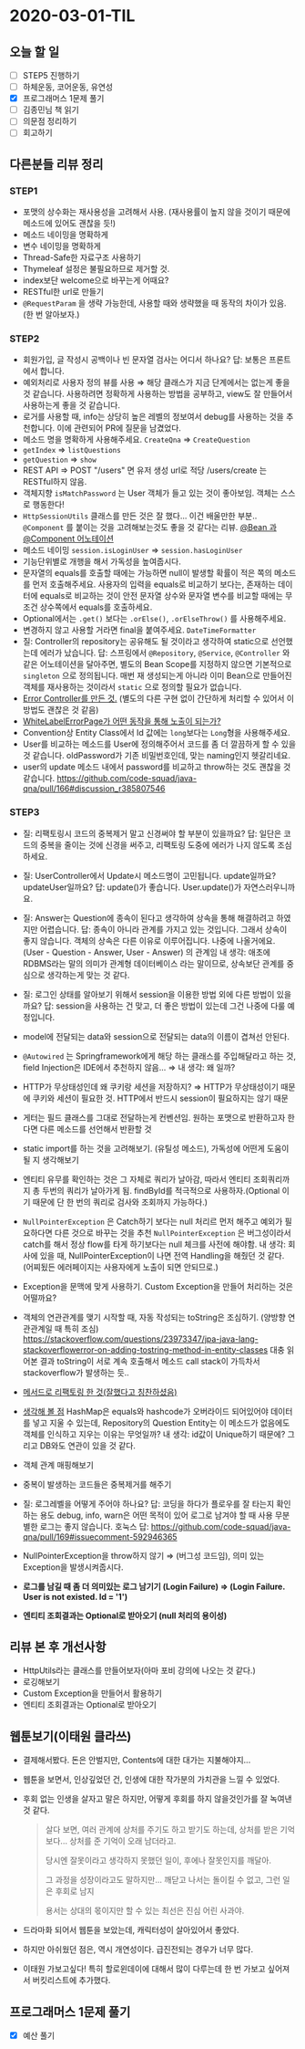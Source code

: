 # 2020-03-01-TIL

## 오늘 할 일

- [ ] STEP5 진행하기
- [ ] 하체운동, 코어운동, 유연성
- [x] 프로그래머스 1문제 풀기
- [ ] 김종민님 책 읽기
- [ ] 의문점 정리하기
- [ ] 회고하기

## 다른분들 리뷰 정리

### STEP1

- 포맷의 상수화는 재사용성을 고려해서 사용. (재사용률이 높지 않을 것이기 때문에 메소드에 있어도 괜찮을 듯!)
- 메소드 네이밍을 명확하게
- 변수 네이밍을 명확하게
- Thread-Safe한 자료구조 사용하기
- Thymeleaf 설정은 불필요하므로 제거할 것.
- index보단 welcome으로 바꾸는게 어때요?
- RESTful한 url로 만들기
- `@RequestParam` 을 생략 가능한데, 사용할 때와 생략했을 때 동작의 차이가 있음. (한 번 알아보자.)

### STEP2

- 회원가입, 글 작성시 공백이나 빈 문자열 검사는 어디서 하나요?
  답: 보통은 프론트에서 합니다.
- 예외처리로 사용자 정의 뷰를 사용 ⇒ 해당 클래스가 지금 단계에서는 없는게 좋을 것 같습니다.
  사용하려면 정확하게 사용하는 방법을 공부하고, view도 잘 만들어서 사용하는게 좋을 것 같습니다.
- 로거를 사용할 때, info는 상당히 높은 레벨의 정보여서 debug를 사용하는 것을 추천합니다.
  이에 관련되어 PR에 질문을 남겼었다.
- 메소드 명을 명확하게 사용해주세요. `CreateQna` ⇒ `CreateQuestion`
- `getIndex` ⇒ `listQuestions`
- `getQuestion` ⇒ `show`
- REST API ⇒ POST "/users" 면 유저 생성 url로 적당 /users/create 는 RESTful하지 않음.
- 객체지향 `isMatchPassword` 는 User 객체가 들고 있는 것이 좋아보임. 객체는 스스로 행동한다!
- `HttpSessionUtils` 클래스를 만든 것은 잘 했다... 이건 배울만한 부분..
  `@Component` 를 붙이는 것을 고려해보는것도 좋을 것 같다는 리뷰.
  [@Bean 과 @Component 어노테이션](https://galid1.tistory.com/494)
- 메소드 네이밍 `session.isLoginUser` ⇒ `session.hasLoginUser`
- 기능단위별로 개행을 해서 가독성을 높여줍시다.
- 문자열의 equals를 호출할 때에는 가능하면 null이 발생할 확률이 적은 쪽의 메소드를 먼저 호출해주세요.
  사용자의 입력을 equals로 비교하기 보다는, 존재하는 데이터에 equals로 비교하는 것이 안전
  문자열 상수와 문자열 변수를 비교할 때에는 무조건 상수쪽에서 equals를 호출하세요.
- Optional에서는 `.get()` 보다는 `.orElse()`, `.orElseThrow()` 를 사용해주세요.
- 변경하지 않고 사용할 거라면 final을 붙여주세요. `DateTimeFormatter`
- 질: Controller의 repository는 공유해도 될 것이라고 생각하여 static으로 선언했는데 에러가 났습니다.
  답: 스프링에서 `@Repository`, `@Service`, `@Controller` 와 같은 어노테이션을 달아주면, 별도의 Bean Scope를 지정하지 않으면 기본적으로 `singleton` 으로 정의됩니다. 매번 재 생성되는게 아니라 이미 Bean으로 만들어진 객체를 재사용하는 것이라서 `static` 으로  정의할 필요가 없습니다.
- [Error Controller를 만든 것.](https://github.com/code-squad/java-qna/pull/166#discussion_r385800316) (별도의 다른 구현 없이 간단하게 처리할 수 있어서 이 방법도 괜찮은 것 같음)
- [WhiteLabelErrorPage가 어떤 동작을 통해 노출이 되는가?](https://supawer0728.github.io/2019/04/04/spring-error-handling/)
- Convention상 Entity Class에서 Id 값에는 `long`보다는 `Long`형을 사용해주세요.
- User를 비교하는 메소드를 User에 정의해주어서 코드를 좀 더 깔끔하게 할 수 있을 것 같습니다.
  oldPassword가 기존 비밀번호인데, 맞는 naming인지 헷갈리네요.
- user의 update 메소드 내에서 password를 비교하고 throw하는 것도 괜찮을 것 같습니다.
  https://github.com/code-squad/java-qna/pull/166#discussion_r385807546

### STEP3

- 질: 리팩토링시 코드의 중복제거 말고 신경써야 할 부분이 있을까요?
  답: 일단은 코드의 중복을 줄이는 것에 신경을 써주고, 리팩토링 도중에 에러가 나지 않도록 조심하세요.
- 질: UserController에서 Update시 메소드명이 고민됩니다. update일까요? updateUser일까요?
  답: update()가 좋습니다. User.update()가 자연스러우니까요.
- 질: Answer는 Question에 종속이 된다고 생각하여 상속을 통해 해결하려고 하였지만 어렵습니다.
  답: 종속이 아니라 관계를 가지고 있는 것입니다. 그래서 상속이 좋지 않습니다. 객체의 상속은 다른 이유로 이루어집니다. 나중에 나올거에요. (User - Question - Answer, User - Answer) 의 관계임
  내 생각: 애초에 RDBMS라는 말의 의미가 관계형 데이터베이스 라는 말이므로, 상속보단 관계를 중심으로 생각하는게 맞는 것 같다.
- 질: 로그인 상태를 알아보기 위해서 session을 이용한 방법 외에 다른 방법이 있을까요?
  답: session을 사용하는 건 맞고, 더 좋은 방법이 있는데 그건 나중에 다룰 예정입니다.
- model에 전달되는 data와 session으로 전달되는 data의 이름이 겹쳐선 안된다.
- `@Autowired` 는 Springframework에게 해당 하는 클래스를 주입해달라고 하는 것, field Injection은 IDE에서 추천하지 않음... ⇒ 내 생각: 왜 일까?
- HTTP가 무상태성인데 왜 쿠키랑 세션을 저장하지? ⇒ HTTP가 무상태성이기 때문에 쿠키와 세션이 필요한 것. HTTP에서 반드시 session이 필요하지는 않기 때문
- 게터는 필드 클래스를 그대로 전달하는게 컨벤션임. 원하는 포맷으로 반환하고자 한다면 다른 메소드를 선언해서 반환할 것
- static import를 하는 것을 고려해보기. (유틸성 메소드), 가독성에 어떤게 도움이 될 지 생각해보기

- 엔티티 유무를 확인하는 것은 그 자체로 쿼리가 날아감, 따라서 엔티티 조회쿼리까지 총 두번의 쿼리가 날아가게 됨.
  findById를 적극적으로 사용하자.(Optional 이기 때문에 단 한 번의 쿼리로 검사와 조회까지 가능하다.)
- `NullPointerException` 은 Catch하기 보다는 null 처리르 먼저 해주고 예외가 필요하다면 다른 것으로 바꾸는 것을 추천
  `NullPointerException` 은 버그성이라서 catch를 해서 정상 flow를 타게 하기보다는 null 체크를 사전에 해야함.
  내 생각: 회사에 있을 때, NullPointerException이 나면 전역 Handling을 해줬던 것 같다. (어찌됬든 에러페이지는 사용자에게 노출이 되면 안되므로.)
- Exception을 문맥에 맞게 사용하기. Custom Exception을 만들어 처리하는 것은 어떨까요?
- 객체의 연관관계를 맺기 시작할 때, 자동 작성되는 toString은 조심하기. (양방향 연관관계일 때 특히 조심)
  https://stackoverflow.com/questions/23973347/jpa-java-lang-stackoverflowerror-on-adding-tostring-method-in-entity-classes
  대충 읽어본 결과 toString이 서로 계속 호출해서 메소드 call stack이 가득차서 stackoverflow가 발생하는 듯..
- [메서드로 리팩토링 한 것(잘했다고 칭찬하셨음)](https://github.com/code-squad/java-qna/pull/168#discussion_r385996354)
- [생각해 볼 점](https://github.com/code-squad/java-qna/pull/168#discussion_r385996709)
  HashMap은 equals와 hashcode가 오버라이드 되어있어야 데이터를 넣고 지울 수 있는데, Repository의 Question Entity는 이 메소드가 없음에도 객체를 인식하고 지우는 이유는 무엇일까?
  내 생각: id값이 Unique하기 때문에? 그리고 DB와도 연관이 있을 것 같다.
- 객체 관계 매핑해보기
- 중복이 발생하는 코드들은 중복제거를 해주기
- 질: 로그레벨을 어떻게 주어야 하나요?
  답: 코딩을 하다가 플로우를 잘 타는지 확인하는 용도 debug, info, warn은 어떤 목적이 있어 로그로 남겨야 할 때 사용
  무분별한 로그는 좋지 않습니다.
  호눅스 답: https://github.com/code-squad/java-qna/pull/169#issuecomment-592946365
- NullPointerException을 throw하지 않기 ⇒ (버그성 코드임), 의미 있는 Exception을 발생시켜줍시다.
- **로그를 남길 때 좀 더 의미있는 로그 남기기 (Login Failure) ⇒ (Login Failure. User is not existed. Id = '1')**
- **엔티티 조회결과는 Optional로 받아오기 (null 처리의 용이성)**

## 리뷰 본 후 개선사항

- HttpUtils라는 클래스를 만들어보자(아마 포비 강의에 나오는 것 같다.)
- 로깅해보기
- Custom Exception을 만들어서 활용하기
- 엔티티 조회결과는 Optional로 받아오기

## 웹툰보기(이태원 클라쓰)

- 결제해서봤다. 돈은 안벌지만, Contents에 대한 대가는 지불해야지...

- 웹툰을 보면서, 인상깊었던 건, 인생에 대한 작가분의 가치관을 느낄 수 있었다.

- 후회 없는 인생을 살자고 말은 하지만, 어떻게 후회를 하지 않을것인가를 잘 녹여낸 것 같다.

  > 살다 보면, 여러 관계에 상처를 주기도 하고 받기도 하는데, 상처를 받은 기억보다... 상처를 준 기억이 오래 남더라고.
  >
  > 당시엔 잘못이라고 생각하지 못했던 일이, 후에나 잘못인지를 깨달아.
  >
  > 그 과정을 성장이라고도 말하지만... 깨닫고 나서는 돌이킬 수 없고, 그런 일은 후회로 남지
  >
  > 용서는 상대의 몫이지만 할 수 있는 최선은 진심 어린 사과야.

- 드라마화 되어서 웹툰을 보았는데, 캐릭터성이 살아있어서 좋았다.

- 하지만 아쉬웠던 점은, 역시 개연성이다. 급진전되는 경우가 너무 많다.

- 이태원 가보고싶다! 특히 할로윈데이에 대해서 많이 다루는데 한 번 가보고 싶어져서 버킷리스트에 추가했다.

## 프로그래머스 1문제 풀기

- [x] 예산 풀기

